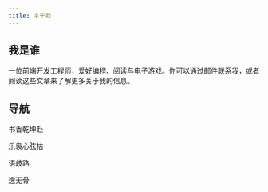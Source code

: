 ```yaml
---
title: 关于我
---
```


## 我是谁

一位前端开发工程师，爱好编程、阅读与电子游戏。你可以通过邮件[联系我](mailto:chunqiuyiyu@outlook.com)，或者阅读这些文章来了解更多关于我的信息。

## 导航

书香乾坤赴

乐袅心弦枯

语歧路

逸无骨
